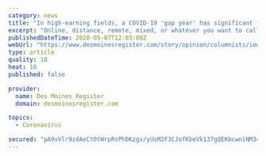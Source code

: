 ```yaml
---
category: news
title: "In high-earning fields, a COVID-19 'gap year' has significant financial consequences"
excerpt: "Online, distance, remote, mixed, or whatever you want to call it may have to do in the short term considering the cost of a gap year."
publishedDateTime: 2020-05-07T12:03:00Z
webUrl: "https://www.desmoinesregister.com/story/opinion/columnists/iowa-view/2020/05/07/covid-19-gap-year-has-major-consequences-high-earning-fields/3075665001/"
type: article
quality: 18
heat: 18
published: false

provider:
  name: Des Moines Register
  domain: desmoinesregister.com

topics:
  - Coronavirus

secured: "pA9vVlr9zdAeCt0tWrpRsPhDKzgv/yUsM2F3CJofKbeVk137gQEKbcwniNM3cTkYxl6SVFauwhV7opSeM8Yo/7rkGacUtCs8ucERajfDx/OIAJZA1qQdCjwClY8nQo8vUrF/yHec36tprrZwpGJ3nWb4lpshpfBe0kBqZyN14l3zm1aS8mIrGfGDPpMCi/JLT8kWzSZMxZqQFcdIM77VsI70+WiBAJh9kIXKhW/rE8JzCWm5dLeucUncda/cMGzn4mMRerVLmhewm70SxoMIyeSBJDVWvHskBJVmQb1oGlU7U4HVy6QFdXGGOwFlFKbnmXmiOfSrrsTfaUz4XlRukMokIktjCxsJcqoO2jWV5q0uVqiqug2tL0oNAZO1F9IbLqXiwwBxkdpaD4STF81HQ29qcVsrM0AAaKfXdMlDUbc96/wiqjiqGm+E1+fxnJdkT9Ufjt2yGc+TKGd7pCRCUZppTUN6QuxgQA9QiMDPp+Y=;vII3lq8sr2kKvVOI2abdAw=="
---
```


